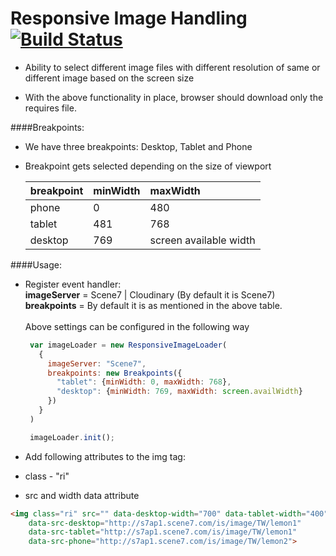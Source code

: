 Responsive Image Handling                                      [![Build Status](https://travis-ci.org/akshantalpm/responsive-image-handling.png?branch=master)](https://travis-ci.org/akshantalpm/responsive-image-handling)
========================= 

* Ability to select different image files with different resolution of same or different image based on the screen size

* With the above functionality in place, browser should download only the requires file. 


####Breakpoints:

- We have three breakpoints: Desktop, Tablet and Phone

- Breakpoint gets selected depending on the size of viewport

	| breakpoint    | minWidth      | maxWidth               |
	| ------------- |:------------- |:---------------------- |
	| phone         | 0             | 480                    |
	| tablet        | 481           | 768                    |
	| desktop       | 769           | screen available width |


####Usage:
*  Register event handler:
   <br><b>imageServer</b> = Scene7 | Cloudinary (By default it is Scene7) 
   <br><b>breakpoints</b> = By default it is as mentioned in the above table.
   <br><br>Above settings can be configured in the following way
   ```javascript
    var imageLoader = new ResponsiveImageLoader(
      {
        imageServer: "Scene7",
        breakpoints: new Breakpoints({
          "tablet": {minWidth: 0, maxWidth: 768},
          "desktop": {minWidth: 769, maxWidth: screen.availWidth}
        })
      }
    )

    imageLoader.init();
   ```
   
*	Add following attributes to the img tag:
 * class - "ri"  
 * src and width data attribute 
 
 ```html
 <img class="ri" src="" data-desktop-width="700" data-tablet-width="400" data-phone-width="200"
     data-src-desktop="http://s7ap1.scene7.com/is/image/TW/lemon1"
     data-src-tablet="http://s7ap1.scene7.com/is/image/TW/lemon1"
     data-src-phone="http://s7ap1.scene7.com/is/image/TW/lemon2">
 ```
